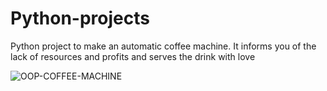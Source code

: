 # Python-projects
Python project to make an automatic coffee machine. 
It informs you of the lack of resources and profits and serves the drink with love


![OOP-COFFEE-MACHINE](https://github.com/SultanAl-Jrboa/Python-projects/assets/117471000/5cd6f54e-4fd1-41ad-a775-0280e8e8b045)
